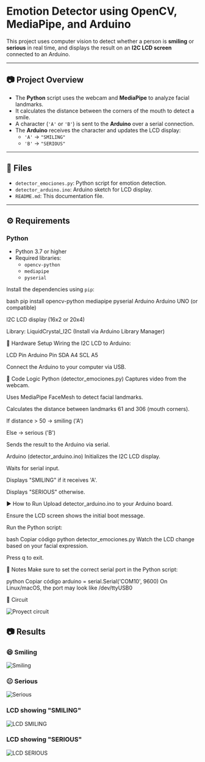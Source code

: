 # Emotion Detector using OpenCV, MediaPipe, and Arduino

This project uses computer vision to detect whether a person is **smiling** or **serious** in real time, and displays the result on an **I2C LCD screen** connected to an Arduino.

---

## 📷 Project Overview

- The **Python** script uses the webcam and **MediaPipe** to analyze facial landmarks.
- It calculates the distance between the corners of the mouth to detect a smile.
- A character (`'A'` or `'B'`) is sent to the **Arduino** over a serial connection.
- The **Arduino** receives the character and updates the LCD display:
  - `'A'` → `"SMILING"`
  - `'B'` → `"SERIOUS"`

---

## 📁 Files

- `detector_emociones.py`: Python script for emotion detection.
- `detector_arduino.ino`: Arduino sketch for LCD display.
- `README.md`: This documentation file.

---

## ⚙️ Requirements

### Python

- Python 3.7 or higher
- Required libraries:
  - `opencv-python`
  - `mediapipe`
  - `pyserial`

Install the dependencies using `pip`:

bash
pip install opencv-python mediapipe pyserial
Arduino
Arduino UNO (or compatible)

I2C LCD display (16x2 or 20x4)

Library: LiquidCrystal_I2C
(Install via Arduino Library Manager)

🔌 Hardware Setup
Wiring the I2C LCD to Arduino:

LCD Pin	Arduino Pin
SDA	A4
SCL	A5

Connect the Arduino to your computer via USB.

🧠 Code Logic
Python (detector_emociones.py)
Captures video from the webcam.

Uses MediaPipe FaceMesh to detect facial landmarks.

Calculates the distance between landmarks 61 and 306 (mouth corners).

If distance > 50 → smiling ('A')

Else → serious ('B')

Sends the result to the Arduino via serial.

Arduino (detector_arduino.ino)
Initializes the I2C LCD display.

Waits for serial input.

Displays "SMILING" if it receives 'A'.

Displays "SERIOUS" otherwise.

▶️ How to Run
Upload detector_arduino.ino to your Arduino board.

Ensure the LCD screen shows the initial boot message.

Run the Python script:

bash
Copiar código
python detector_emociones.py
Watch the LCD change based on your facial expression.

Press q to exit.

📝 Notes
Make sure to set the correct serial port in the Python script:

python
Copiar código
arduino = serial.Serial('COM10', 9600)
On Linux/macOS, the port may look like /dev/ttyUSB0

🔧 Circuit

![Proyect circuit](docs/circuit.jpg)

## 📷 Results

### 😄 Smiling
![Smiling](docs/smile.jpg)

### 😐 Serious
![Serious](docs/sad.jpg)

### LCD showing "SMILING"
![LCD SMILING](docs/lcdSmile.jpg)

### LCD showing "SERIOUS"
![LCD SERIOUS](docs/lcdSerious.jpg)
